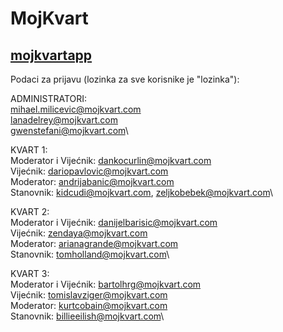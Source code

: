 # MojKvart

## [mojkvartapp](https://mojkvart-frontend.herokuapp.com/)

Podaci za prijavu (lozinka za sve korisnike je "lozinka"):

ADMINISTRATORI:\
    mihael.milicevic@mojkvart.com\
    lanadelrey@mojkvart.com\
    gwenstefani@mojkvart.com\

KVART 1:\
    Moderator i Vijećnik: dankocurlin@mojkvart.com\
    Vijećnik: dariopavlovic@mojkvart.com\
    Moderator: andrijabanic@mojkvart.com\
    Stanovnik: kidcudi@mojkvart.com, zeljkobebek@mojkvart.com\

KVART 2:\
    Moderator i Vijećnik: danijelbarisic@mojkvart.com\
    Vijećnik: zendaya@mojkvart.com\
    Moderator: arianagrande@mojkvart.com\
    Stanovnik: tomholland@mojkvart.com\

KVART 3:\
    Moderator i Vijećnik: bartolhrg@mojkvart.com\
    Vijećnik: tomislavziger@mojkvart.com\
    Moderator: kurtcobain@mojkvart.com\
    Stanovnik: billieeilish@mojkvart.com\